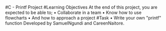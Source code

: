 ﻿#C - Printf Project
#Learning Objectives
At the end of this project, you are expected to be able to;
    • Collaborate in a team
    • Know how to use flowcharts
    • And how to approach a project
#Task
    • Write your own "printf" function
Developed by SamuelNgundi and CareenNaitore.

